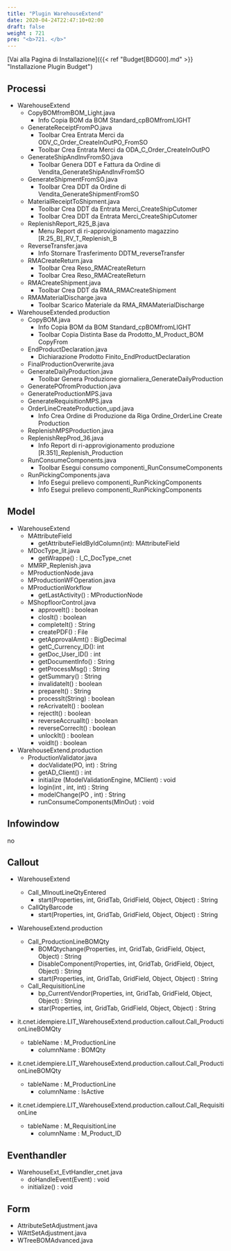 ```yaml
---
title: "Plugin WarehouseExtend"
date: 2020-04-24T22:47:10+02:00
draft: false
weight : 721
pre: "<b>721. </b>"
---
```


[Vai alla Pagina di Installazione]({{< ref "Budget[BDG00].md" >}} "Installazione Plugin Budget")

## Processi
- WarehouseExtend
    - CopyBOMfromBOM_Light.java
        - Info Copia BOM da BOM Standard_cpBOMfromLIGHT
    - GenerateReceiptFromPO.java
        - Toolbar Crea Entrata Merci da ODV_C_Order_CreateInOutPO_FromSO
        - Toolbar Crea Entrata Merci da ODA_C_Order_CreateInOutPO
    - GenerateShipAndInvFromSO.java
        - Toolbar Genera DDT e Fattura da Ordine di Vendita_GenerateShipAndInvFromSO
    - GenerateShipmentFromSO.java
        - Toolbar Crea DDT da Ordine di Vendita_GenerateShipmentFromSO
    - MaterialReceiptToShipment.java
        - Toolbar Crea DDT da Entrata Merci_CreateShipCutomer
        - Toolbar Crea DDT da Entrata Merci_CreateShipCutomer
    - ReplenishReport_R25_B.java
        - Menu Report di ri-approvigionamento magazzino [R.25_B]_RV_T_Replenish_B
    - ReverseTransfer.java
        - Info Stornare Trasferimento DDTM_reverseTransfer
    - RMACreateReturn.java
        - Toolbar Crea Reso_RMACreateReturn
        - Toolbar Crea Reso_RMACreateReturn
    - RMACreateShipment.java
        - Toolbar Crea DDT da RMA_RMACreateShipment
    - RMAMaterialDischarge.java
        - Toolbar Scarico Materiale da RMA_RMAMaterialDischarge
- WarehouseExtended.production
    - CopyBOM.java
        - Info Copia BOM da BOM Standard_cpBOMfromLIGHT
        - Toolbar Copia Distinta Base da Prodotto_M_Product_BOM CopyFrom
    - EndProductDeclaration.java
        - Dichiarazione Prodotto Finito_EndProductDeclaration
    - FinalProductionOverwrite.java
    - GenerateDailyProduction.java
        - Toolbar Genera Produzione giornaliera_GenerateDailyProduction
    - GeneratePOfromProduction.java
    - GenerateProductionMPS.java
    - GenerateRequisitionMPS.java
    - OrderLineCreateProduction_upd.java
        - Info Crea Ordine di Produzione da Riga Ordine_OrderLine Create Production   
    - ReplenishMPSProduction.java
    - ReplenishRepProd_36.java
        - Info Report di ri-approvigionamento produzione [R.351]_Replenish_Production
    - RunConsumeComponents.java
        - Toolbar Esegui consumo componenti_RunConsumeComponents
    - RunPickingComponents.java
        - Info Esegui prelievo componenti_RunPickingComponents
        - Info Esegui prelievo componenti_RunPickingComponents

## Model
- WarehouseExtend    
    - MAttributeField
        - getAttributeFieldByIdColumn(int): MAttributeField
    - MDocType_lit.java
        - getWrappe() : I_C_DocType_cnet
    - MMRP_Replenish.java
    - MProductionNode.java
    - MProductionWFOperation.java
    - MProductionWorkflow
        - getLastActivity() : MProductionNode
    - MShopfloorControl.java
        - approveIt() : boolean
        - closIt() : boolean
        - completeIt() : String
        - createPDF() : File
        - getApprovalAmt() : BigDecimal
        - getC_Currency_ID(): int
        - getDoc_User_ID() : int
        - getDocumentInfo() : String
        - getProcessMsg() : String
        - getSummary() : String
        - invalidateIt() : boolean
        - prepareIt() : String
        - processIt(String) : boolean
        - reAcrivateIt() : boolean
        - rejectIt() : boolean
        - reverseAccrualIt() : boolean
        - reverseCorrecIt() : boolean
        - unlockIt() : boolean
        - voidIt() : boolean 
- WarehouseExtend.production
    - ProductionValidator.java
        - docValidate(PO, int) : String
        - getAD_Client() : int
        - initialize (ModelValidationEngine, MClient) : void
        - login(int , int, int) : String
        - modelChange(PO , int) : String
        - runConsumeComponents(MInOut) : void

## Infowindow
no

## Callout
- WarehouseExtend
    - Call_MInoutLineQtyEntered
        - start(Properties, int, GridTab, GridField, Object, Object) : String
    - CallQtyBarcode
        - start(Properties, int, GridTab, GridField, Object, Object) : String
- WarehouseExtend.production
    - Call_ProductionLineBOMQty
        - BOMQtychange(Properties, int, GridTab, GridField, Object, Object) : String
        - DisableComponent(Properties, int, GridTab, GridField, Object, Object) : String
        - start(Properties, int, GridTab, GridField, Object, Object) : String
    - Call_RequisitionLine
        - bp_CurrentVendor(Properties, int, GridTab, GridField, Object, Object) : String
        - star(Properties, int, GridTab, GridField, Object, Object) : String
        
- it.cnet.idempiere.LIT_WarehouseExtend.production.callout.Call_ProductionLineBOMQty
    - tableName : M_ProductionLine
        - columnName : BOMQty
        
- it.cnet.idempiere.LIT_WarehouseExtend.production.callout.Call_ProductionLineBOMQty
    - tableName : M_ProductionLine
        - columnName : IsActive
        
- it.cnet.idempiere.LIT_WarehouseExtend.production.callout.Call_RequisitionLine
    - tableName : M_RequisitionLine
        - columnName : M_Product_ID
    
## Eventhandler
- WarehouseExt_EvtHandler_cnet.java
    - doHandleEvent(Event) : void
    - initialize() : void

## Form
- AttributeSetAdjustment.java
- WAttSetAdjustment.java
- WTreeBOMAdvanced.java
